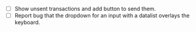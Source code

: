 - [ ] Show unsent transactions and add button to send them.
- [ ] Report bug that the dropdown for an input with a datalist overlays the keyboard.